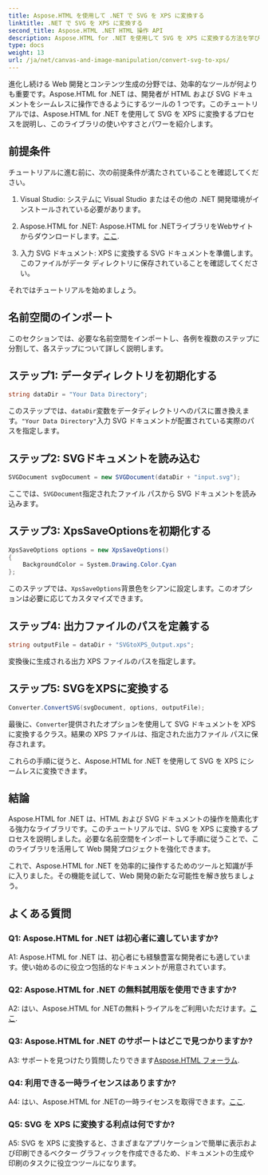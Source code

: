 ```yaml
---
title: Aspose.HTML を使用して .NET で SVG を XPS に変換する
linktitle: .NET で SVG を XPS に変換する
second_title: Aspose.HTML .NET HTML 操作 API
description: Aspose.HTML for .NET を使用して SVG を XPS に変換する方法を学びます。この強力なライブラリを使用して Web 開発を強化します。
type: docs
weight: 13
url: /ja/net/canvas-and-image-manipulation/convert-svg-to-xps/
---
```


進化し続ける Web 開発とコンテンツ生成の分野では、効率的なツールが何よりも重要です。Aspose.HTML for .NET は、開発者が HTML および SVG ドキュメントをシームレスに操作できるようにするツールの 1 つです。このチュートリアルでは、Aspose.HTML for .NET を使用して SVG を XPS に変換するプロセスを説明し、このライブラリの使いやすさとパワーを紹介します。

## 前提条件

チュートリアルに進む前に、次の前提条件が満たされていることを確認してください。

1. Visual Studio: システムに Visual Studio またはその他の .NET 開発環境がインストールされている必要があります。

2.  Aspose.HTML for .NET: Aspose.HTML for .NETライブラリをWebサイトからダウンロードします。[ここ](https://releases.aspose.com/html/net/).

3. 入力 SVG ドキュメント: XPS に変換する SVG ドキュメントを準備します。このファイルがデータ ディレクトリに保存されていることを確認してください。

それではチュートリアルを始めましょう。

## 名前空間のインポート

このセクションでは、必要な名前空間をインポートし、各例を複数のステップに分割して、各ステップについて詳しく説明します。

## ステップ1: データディレクトリを初期化する

```csharp
string dataDir = "Your Data Directory";
```

このステップでは、`dataDir`変数をデータディレクトリへのパスに置き換えます。`"Your Data Directory"`入力 SVG ドキュメントが配置されている実際のパスを指定します。

## ステップ2: SVGドキュメントを読み込む

```csharp
SVGDocument svgDocument = new SVGDocument(dataDir + "input.svg");
```

ここでは、`SVGDocument`指定されたファイル パスから SVG ドキュメントを読み込みます。

## ステップ3: XpsSaveOptionsを初期化する

```csharp
XpsSaveOptions options = new XpsSaveOptions()
{
    BackgroundColor = System.Drawing.Color.Cyan
};
```

このステップでは、`XpsSaveOptions`背景色をシアンに設定します。このオプションは必要に応じてカスタマイズできます。

## ステップ4: 出力ファイルのパスを定義する

```csharp
string outputFile = dataDir + "SVGtoXPS_Output.xps";
```

変換後に生成される出力 XPS ファイルのパスを指定します。

## ステップ5: SVGをXPSに変換する

```csharp
Converter.ConvertSVG(svgDocument, options, outputFile);
```

最後に、`Converter`提供されたオプションを使用して SVG ドキュメントを XPS に変換するクラス。結果の XPS ファイルは、指定された出力ファイル パスに保存されます。

これらの手順に従うと、Aspose.HTML for .NET を使用して SVG を XPS にシームレスに変換できます。

## 結論

Aspose.HTML for .NET は、HTML および SVG ドキュメントの操作を簡素化する強力なライブラリです。このチュートリアルでは、SVG を XPS に変換するプロセスを説明しました。必要な名前空間をインポートして手順に従うことで、このライブラリを活用して Web 開発プロジェクトを強化できます。

これで、Aspose.HTML for .NET を効率的に操作するためのツールと知識が手に入りました。その機能を試して、Web 開発の新たな可能性を解き放ちましょう。

## よくある質問

### Q1: Aspose.HTML for .NET は初心者に適していますか?

A1: Aspose.HTML for .NET は、初心者にも経験豊富な開発者にも適しています。使い始めるのに役立つ包括的なドキュメントが用意されています。

### Q2: Aspose.HTML for .NET の無料試用版を使用できますか?

 A2: はい、Aspose.HTML for .NETの無料トライアルをご利用いただけます。[ここ](https://releases.aspose.com/).

### Q3: Aspose.HTML for .NET のサポートはどこで見つかりますか?

 A3: サポートを見つけたり質問したりできます[Aspose.HTML フォーラム](https://forum.aspose.com/).

### Q4: 利用できる一時ライセンスはありますか?

 A4: はい、Aspose.HTML for .NETの一時ライセンスを取得できます。[ここ](https://purchase.aspose.com/temporary-license/).

### Q5: SVG を XPS に変換する利点は何ですか?

A5: SVG を XPS に変換すると、さまざまなアプリケーションで簡単に表示および印刷できるベクター グラフィックを作成できるため、ドキュメントの生成や印刷のタスクに役立つツールになります。